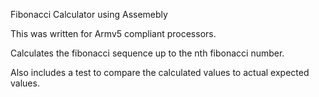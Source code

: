 Fibonacci Calculator using Assemebly

This was written for Armv5 compliant processors.

Calculates the fibonacci sequence up to the nth fibonacci number. 

Also includes a test to compare the calculated values to actual expected values.
